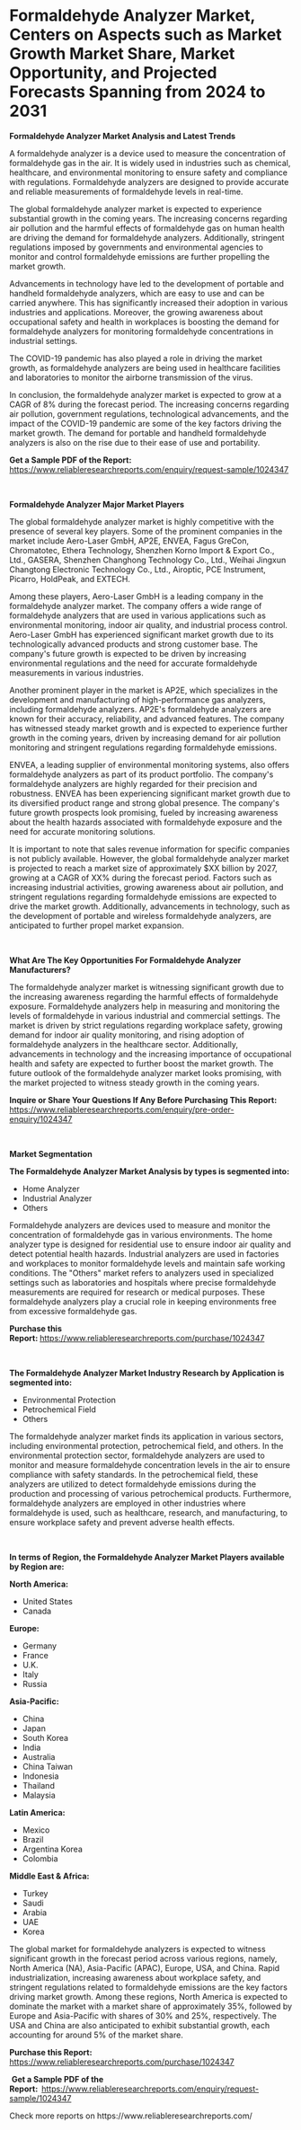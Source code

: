 <p><h1>Formaldehyde Analyzer Market, Centers on Aspects such as Market Growth Market Share, Market Opportunity, and Projected Forecasts Spanning from 2024 to 2031</h1></p><p><strong>Formaldehyde Analyzer Market Analysis and Latest Trends</strong></p>
<p><p>A formaldehyde analyzer is a device used to measure the concentration of formaldehyde gas in the air. It is widely used in industries such as chemical, healthcare, and environmental monitoring to ensure safety and compliance with regulations. Formaldehyde analyzers are designed to provide accurate and reliable measurements of formaldehyde levels in real-time.</p><p>The global formaldehyde analyzer market is expected to experience substantial growth in the coming years. The increasing concerns regarding air pollution and the harmful effects of formaldehyde gas on human health are driving the demand for formaldehyde analyzers. Additionally, stringent regulations imposed by governments and environmental agencies to monitor and control formaldehyde emissions are further propelling the market growth.</p><p>Advancements in technology have led to the development of portable and handheld formaldehyde analyzers, which are easy to use and can be carried anywhere. This has significantly increased their adoption in various industries and applications. Moreover, the growing awareness about occupational safety and health in workplaces is boosting the demand for formaldehyde analyzers for monitoring formaldehyde concentrations in industrial settings.</p><p>The COVID-19 pandemic has also played a role in driving the market growth, as formaldehyde analyzers are being used in healthcare facilities and laboratories to monitor the airborne transmission of the virus.</p><p>In conclusion, the formaldehyde analyzer market is expected to grow at a CAGR of 8% during the forecast period. The increasing concerns regarding air pollution, government regulations, technological advancements, and the impact of the COVID-19 pandemic are some of the key factors driving the market growth. The demand for portable and handheld formaldehyde analyzers is also on the rise due to their ease of use and portability.</p></p>
<p><strong>Get a Sample PDF of the Report:&nbsp;</strong> <a href="https://www.reliableresearchreports.com/enquiry/request-sample/1024347">https://www.reliableresearchreports.com/enquiry/request-sample/1024347</a></p>
<p>&nbsp;</p>
<p><strong>Formaldehyde Analyzer Major Market Players</strong></p>
<p><p>The global formaldehyde analyzer market is highly competitive with the presence of several key players. Some of the prominent companies in the market include Aero-Laser GmbH, AP2E, ENVEA, Fagus GreCon, Chromatotec, Ethera Technology, Shenzhen Korno Import & Export Co., Ltd., GASERA, Shenzhen Changhong Technology Co., Ltd., Weihai Jingxun Changtong Electronic Technology Co., Ltd., Airoptic, PCE Instrument, Picarro, HoldPeak, and EXTECH. </p><p>Among these players, Aero-Laser GmbH is a leading company in the formaldehyde analyzer market. The company offers a wide range of formaldehyde analyzers that are used in various applications such as environmental monitoring, indoor air quality, and industrial process control. Aero-Laser GmbH has experienced significant market growth due to its technologically advanced products and strong customer base. The company's future growth is expected to be driven by increasing environmental regulations and the need for accurate formaldehyde measurements in various industries.</p><p>Another prominent player in the market is AP2E, which specializes in the development and manufacturing of high-performance gas analyzers, including formaldehyde analyzers. AP2E's formaldehyde analyzers are known for their accuracy, reliability, and advanced features. The company has witnessed steady market growth and is expected to experience further growth in the coming years, driven by increasing demand for air pollution monitoring and stringent regulations regarding formaldehyde emissions.</p><p>ENVEA, a leading supplier of environmental monitoring systems, also offers formaldehyde analyzers as part of its product portfolio. The company's formaldehyde analyzers are highly regarded for their precision and robustness. ENVEA has been experiencing significant market growth due to its diversified product range and strong global presence. The company's future growth prospects look promising, fueled by increasing awareness about the health hazards associated with formaldehyde exposure and the need for accurate monitoring solutions.</p><p>It is important to note that sales revenue information for specific companies is not publicly available. However, the global formaldehyde analyzer market is projected to reach a market size of approximately $XX billion by 2027, growing at a CAGR of XX% during the forecast period. Factors such as increasing industrial activities, growing awareness about air pollution, and stringent regulations regarding formaldehyde emissions are expected to drive the market growth. Additionally, advancements in technology, such as the development of portable and wireless formaldehyde analyzers, are anticipated to further propel market expansion.</p></p>
<p>&nbsp;</p>
<p><strong>What Are The Key Opportunities For Formaldehyde Analyzer Manufacturers?</strong></p>
<p><p>The formaldehyde analyzer market is witnessing significant growth due to the increasing awareness regarding the harmful effects of formaldehyde exposure. Formaldehyde analyzers help in measuring and monitoring the levels of formaldehyde in various industrial and commercial settings. The market is driven by strict regulations regarding workplace safety, growing demand for indoor air quality monitoring, and rising adoption of formaldehyde analyzers in the healthcare sector. Additionally, advancements in technology and the increasing importance of occupational health and safety are expected to further boost the market growth. The future outlook of the formaldehyde analyzer market looks promising, with the market projected to witness steady growth in the coming years.</p></p>
<p><strong>Inquire or Share Your Questions If Any Before Purchasing This Report:</strong> <a href="https://www.reliableresearchreports.com/enquiry/pre-order-enquiry/1024347">https://www.reliableresearchreports.com/enquiry/pre-order-enquiry/1024347</a></p>
<p>&nbsp;</p>
<p><strong>Market Segmentation</strong></p>
<p><strong>The Formaldehyde Analyzer Market Analysis by types is segmented into:</strong></p>
<p><ul><li>Home Analyzer</li><li>Industrial Analyzer</li><li>Others</li></ul></p>
<p><p>Formaldehyde analyzers are devices used to measure and monitor the concentration of formaldehyde gas in various environments. The home analyzer type is designed for residential use to ensure indoor air quality and detect potential health hazards. Industrial analyzers are used in factories and workplaces to monitor formaldehyde levels and maintain safe working conditions. The "Others" market refers to analyzers used in specialized settings such as laboratories and hospitals where precise formaldehyde measurements are required for research or medical purposes. These formaldehyde analyzers play a crucial role in keeping environments free from excessive formaldehyde gas.</p></p>
<p><strong>Purchase this Report:&nbsp;</strong><a href="https://www.reliableresearchreports.com/purchase/1024347">https://www.reliableresearchreports.com/purchase/1024347</a></p>
<p>&nbsp;</p>
<p><strong>The Formaldehyde Analyzer Market Industry Research by Application is segmented into:</strong></p>
<p><ul><li>Environmental Protection</li><li>Petrochemical Field</li><li>Others</li></ul></p>
<p><p>The formaldehyde analyzer market finds its application in various sectors, including environmental protection, petrochemical field, and others. In the environmental protection sector, formaldehyde analyzers are used to monitor and measure formaldehyde concentration levels in the air to ensure compliance with safety standards. In the petrochemical field, these analyzers are utilized to detect formaldehyde emissions during the production and processing of various petrochemical products. Furthermore, formaldehyde analyzers are employed in other industries where formaldehyde is used, such as healthcare, research, and manufacturing, to ensure workplace safety and prevent adverse health effects.</p></p>
<p>&nbsp;</p>
<p><strong>In terms of Region, the Formaldehyde Analyzer Market Players available by Region are:</strong></p>
<p>
    <p> <strong> North America: </strong>
        <ul>
            <li>United States</li>
            <li>Canada</li>
        </ul>
        </p> 
    <p> <strong> Europe: </strong>
        <ul>
            <li>Germany</li>
            <li>France</li>
            <li>U.K.</li>
            <li>Italy</li>
            <li>Russia</li>
        </ul>
        </p> 
    <p> <strong> Asia-Pacific: </strong>
        <ul>
            <li>China</li>
            <li>Japan</li>
            <li>South Korea</li>
            <li>India</li>
            <li>Australia</li>
            <li>China Taiwan</li>
            <li>Indonesia</li>
            <li>Thailand</li>
            <li>Malaysia</li>
        </ul>
        </p> 
    <p> <strong> Latin America: </strong>
        <ul>
            <li>Mexico</li>
            <li>Brazil</li>
            <li>Argentina Korea</li>
            <li>Colombia</li>
        </ul>
        </p> 
    <p> <strong> Middle East & Africa: </strong>
        <ul>
            <li>Turkey</li>
            <li>Saudi</li>
            <li>Arabia</li>
            <li>UAE</li>
            <li>Korea</li>
        </ul>
    </p>
    </p>
<p><p>The global market for formaldehyde analyzers is expected to witness significant growth in the forecast period across various regions, namely, North America (NA), Asia-Pacific (APAC), Europe, USA, and China. Rapid industrialization, increasing awareness about workplace safety, and stringent regulations related to formaldehyde emissions are the key factors driving market growth. Among these regions, North America is expected to dominate the market with a market share of approximately 35%, followed by Europe and Asia-Pacific with shares of 30% and 25%, respectively. The USA and China are also anticipated to exhibit substantial growth, each accounting for around 5% of the market share.</p></p>
<p><strong>Purchase this Report: </strong><a href="https://www.reliableresearchreports.com/purchase/1024347">https://www.reliableresearchreports.com/purchase/1024347</a></p>
<p>&nbsp;<strong>Get a Sample PDF of the Report:&nbsp;&nbsp;</strong><a href="https://www.reliableresearchreports.com/enquiry/request-sample/1024347">https://www.reliableresearchreports.com/enquiry/request-sample/1024347</a></p>
<p><strong></strong></p>
<p>Check more reports on https://www.reliableresearchreports.com/</p>